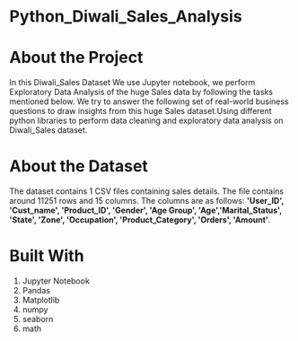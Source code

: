 # Python_Diwali_Sales_Analysis
# About the Project
In this Diwali_Sales Dataset We use Jupyter notebook, we perform Exploratory Data Analysis of the huge Sales data by following the tasks mentioned below. We try to answer the following set of real-world business questions to draw insights from this huge Sales dataset.Using different python libraries to perform data cleaning and exploratory data analysis on Diwali_Sales dataset.

# About the Dataset
The dataset contains 1 CSV files containing sales details. The file contains around 11251 rows and 15 columns. The columns are as follows:
**'User_ID', 'Cust_name', 'Product_ID', 'Gender', 'Age Group', 'Age','Marital_Status', 'State', 'Zone', 'Occupation', 'Product_Category',
 'Orders', 'Amount'**.

 # Built With
1) Jupyter Notebook<br>
2) Pandas<br>
3) Matplotlib<br>
4) numpy<br>
5) seaborn<br>
6) math
